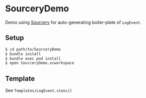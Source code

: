 # SourceryDemo
Demo using [Sourcery](https://github.com/krzysztofzablocki/Sourcery) for auto-generating boiler-plate of `LogEvent`.

## Setup

```bash
$ cd path/to/SourceryDemo
$ bundle install
$ bundle exec pod install
$ open SourceryDemo.xcworkspace
```

## Template

See `Templates/LogEvent.stencil`